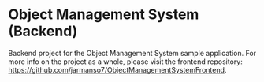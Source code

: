 # Object Management System (Backend)
Backend project for the Object Management System sample application. For more info on the project as a whole, please visit the frontend repository: https://github.com/jarmanso7/ObjectManagementSystemFrontend.
